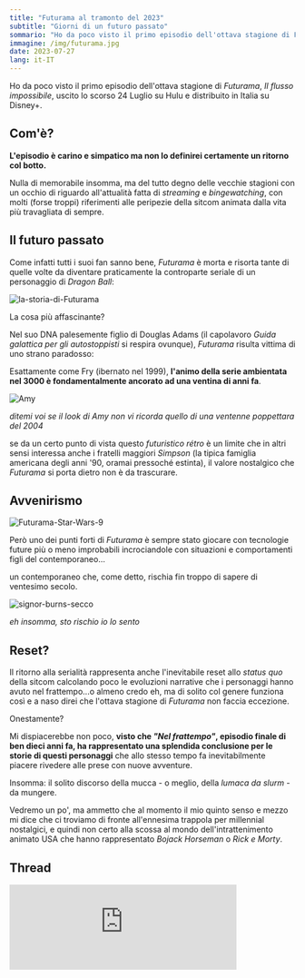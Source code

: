 ```yaml
---
title: "Futurama al tramonto del 2023"
subtitle: "Giorni di un futuro passato"
sommario: "Ho da poco visto il primo episodio dell'ottava stagione di Futurama, Il flusso impossibile, uscito lo scorso 24 Luglio su Hulu e distribuito in Italia su Disney+"
immagine: /img/futurama.jpg
date: 2023-07-27
lang: it-IT
---
```


Ho da poco visto il primo episodio dell'ottava stagione di _Futurama_, _Il flusso impossibile_, uscito lo scorso 24 Luglio su Hulu e distribuito in Italia su Disney+.

## Com'è? 

**L'episodio è carino e simpatico ma non lo definirei certamente un ritorno col botto.** 

Nulla di memorabile insomma, ma del tutto degno delle vecchie stagioni con un occhio di riguardo all'attualità fatta di _streaming_ e _bingewatching_, con molti (forse troppi) riferimenti alle peripezie della sitcom animata dalla vita più travagliata di sempre.

## Il futuro passato

Come infatti tutti i suoi fan sanno bene, _Futurama_ è morta e risorta tante di quelle volte da diventare praticamente la controparte seriale di un personaggio di _Dragon Ball_: 

![la-storia-di-Futurama](/img/futurama-storia.jpg)

La cosa più affascinante?

Nel suo DNA palesemente figlio di Douglas Adams (il capolavoro _Guida galattica per gli autostoppisti_ si respira ovunque), _Futurama_ risulta vittima di uno strano paradosso: 

Esattamente come Fry (ibernato nel 1999), **l'animo della serie ambientata nel 3000 è fondamentalmente ancorato ad una ventina di anni fa**.

![Amy](https://static.wikia.nocookie.net/enfuturama/images/1/1f/Character_Amy.png)

_ditemi voi se il look di Amy non vi ricorda quello di una ventenne poppettara del 2004_

se da un certo punto di vista questo _futuristico rétro_ è un limite che in altri sensi interessa anche i fratelli maggiori _Simpson_ (la tipica famiglia americana degli anni '90, oramai pressoché estinta), il valore nostalgico che _Futurama_ si porta dietro non è da trascurare.

## Avvenirismo

![Futurama-Star-Wars-9](https://static1.srcdn.com/wordpress/wp-content/uploads/2019/10/Star-Wars-Episode-9.jpg) 

Però uno dei punti forti di _Futurama_ è sempre stato giocare con tecnologie future più o meno improbabili incrociandole con situazioni e comportamenti figli del contemporaneo...

un contemporaneo che, come detto, rischia fin troppo di sapere di ventesimo secolo.

![signor-burns-secco](https://media.tenor.com/RqTVEBZufN0AAAAC/burns-simpsons.gif)

_eh insomma, sto rischio io lo sento_

## Reset?

Il ritorno alla serialità rappresenta anche l'inevitabile reset allo _status quo_ della sitcom calcolando poco le evoluzioni narrative che i personaggi hanno avuto nel frattempo...o almeno credo eh, ma di solito col genere funziona così e a naso direi che l'ottava stagione di _Futurama_ non faccia eccezione.

Onestamente? 

Mi dispiacerebbe non poco, **visto che _"Nel frattempo"_, episodio finale di ben dieci anni fa, ha rappresentato una splendida conclusione per le storie di questi personaggi** che allo stesso tempo fa inevitabilmente piacere rivedere alle prese con nuove avventure.

Insomma: il solito discorso della mucca - o meglio, della _lumaca da slurm_ - da mungere.

Vedremo un po', ma ammetto che al momento il mio quinto senso e mezzo mi dice che ci troviamo di fronte all'ennesima trappola per millennial nostalgici, e quindi non certo alla scossa al mondo dell'intrattenimento animato USA che hanno rappresentato _Bojack Horseman_ o _Rick e Morty_.

## Thread 

<iframe src="https://livellosegreto.it/@xabacadabra/110787250735239650/embed" class="mastodon-embed" style="max-width: 100%; border: 0" width="400" allowfullscreen="allowfullscreen"></iframe><script src="https://livellosegreto.it/embed.js" async="async"></script>

